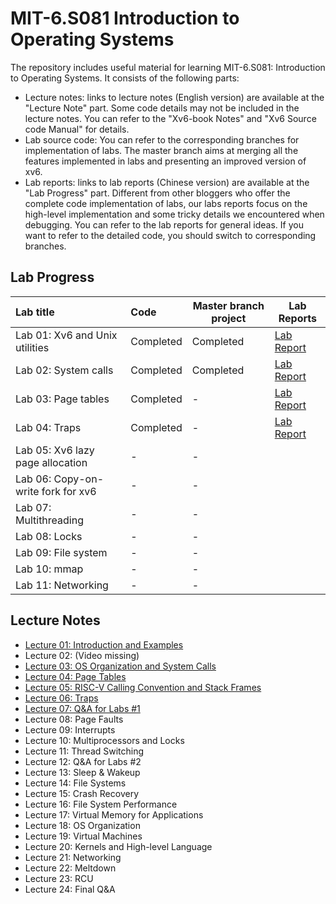 # MIT-6.S081 Introduction to Operating Systems

The repository includes useful material for learning MIT-6.S081: Introduction to Operating Systems. It consists of the following parts:

* Lecture notes: links to lecture notes (English version) are available at the "Lecture Note" part. Some code details may not be included in the lecture notes. You can refer to the "Xv6-book Notes" and "Xv6 Source code Manual" for details.
* Lab source code: You can refer to the corresponding branches for implementation of labs. The master branch aims at merging all the features implemented in labs and presenting an improved version of xv6.
* Lab reports: links to lab reports (Chinese version) are available at the "Lab Progress" part. Different from other bloggers who offer the complete code implementation of labs, our labs reports focus on the high-level implementation and some tricky details we encountered when debugging. You can refer to the lab reports for general ideas. If you want to refer to the detailed code, you should switch to corresponding branches.

## Lab Progress

| Lab title                                                    | Code | Master branch project | Lab Reports |
| :----------------------------------------------------------- | :--- | --------------------- | --------------------- |
| Lab 01: Xv6 and Unix utilities | Completed | Completed | [Lab Report](https://kristoff-starling.github.io/2022/01/28/MIT-6.S081%20Lab%2001%20-%20Xv6%20and%20Unix%20utilities/) |
| Lab 02: System calls | Completed | Completed | [Lab Report](https://kristoff-starling.github.io/2022/01/28/MIT-6.S081%20Lab%2002%20-%20System%20calls/) |
| Lab 03: Page tables | Completed | - | [Lab Report](https://kristoff-starling.github.io/2022/01/28/MIT-6.S081%20Lab%2003%20-%20Page%20tables/) |
| Lab 04: Traps | Completed | - | [Lab Report](https://kristoff-starling.github.io/2022/01/31/MIT-6.S081%20Lab%2004%20-%20Traps/) |
| Lab 05: Xv6 lazy page allocation                             | -    | - |  |
| Lab 06: Copy-on-write fork for xv6                           | - | - |  |
| Lab 07: Multithreading                                       | - | - |  |
| Lab 08: Locks                                                | - | - |  |
| Lab 09: File system                                          | - | - |  |
| Lab 10: mmap                                                 | - | - |  |
| Lab 11: Networking                                           | - | - |  |

## Lecture Notes

* [Lecture 01: Introduction and Examples](https://kristoff-starling.github.io/2022/01/28/MIT-6.S081%20Lecture%2001%20-%20Introduction%20and%20Examples/)
* Lecture 02: (Video missing)
* [Lecture 03: OS Organization and System Calls](https://kristoff-starling.github.io/2022/01/28/MIT-6.S081%20Lecture%2003%20-%20OS%20Organization%20and%20System%20Calls/)
* [Lecture 04: Page Tables](https://kristoff-starling.github.io/2022/01/28/MIT-6.S081%20Lecture%2004%20-%20Page%20Tables/)
* [Lecture 05: RISC-V Calling Convention and Stack Frames](https://kristoff-starling.github.io/2022/01/28/MIT-6.S081%20Lecture%2005%20-%20RISCV%20Calling%20Convention%20and%20Stack%20Frames/)
* [Lecture 06: Traps](https://kristoff-starling.github.io/2022/01/30/MIT-6.S081%20Lecture%2006%20-%20Traps/)
* [Lecture 07: Q&A for Labs #1](https://kristoff-starling.github.io/2022/02/01/MIT-6.S081%20Lecture%2007%20-%20QA%20for%20Labs%201/)
* Lecture 08: Page Faults
* Lecture 09: Interrupts
* Lecture 10: Multiprocessors and Locks
* Lecture 11: Thread Switching
* Lecture 12: Q&A for Labs #2
* Lecture 13: Sleep & Wakeup
* Lecture 14: File Systems
* Lecture 15: Crash Recovery
* Lecture 16: File System Performance
* Lecture 17: Virtual Memory for Applications
* Lecture 18: OS Organization
* Lecture 19: Virtual Machines
* Lecture 20: Kernels and High-level Language
* Lecture 21: Networking
* Lecture 22: Meltdown
* Lecture 23: RCU
* Lecture 24: Final Q&A

